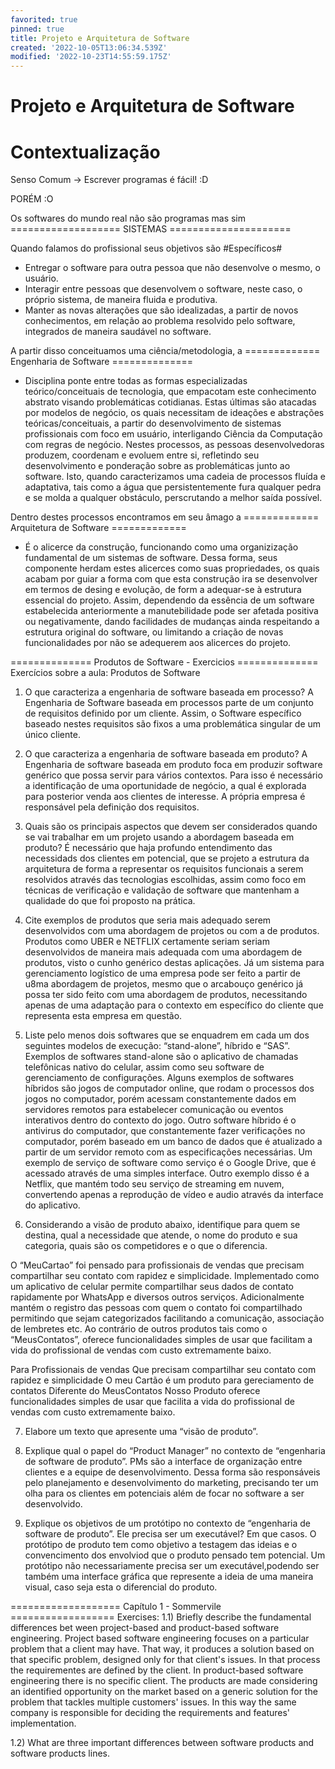 ```yaml
---
favorited: true
pinned: true
title: Projeto e Arquitetura de Software
created: '2022-10-05T13:06:34.539Z'
modified: '2022-10-23T14:55:59.175Z'
---
```


# Projeto e Arquitetura de Software

# Contextualização
Senso Comum -> Escrever programas é fácil! :D

PORÉM :O

Os softwares do mundo real não são programas mas sim
===================   SISTEMAS   ===================== 

Quando falamos do profissional seus objetivos são
                   #Específicos#

- Entregar o software para outra pessoa que não desenvolve o mesmo, o usuário.
- Interagir entre pessoas que desenvolvem o software, neste caso, o próprio sistema, de maneira fluida e produtiva.
- Manter as novas alterações que são idealizadas, a partir de novos conhecimentos, em relação ao problema resolvido pelo software, integrados de maneira saudável no software.

A partir disso conceituamos uma ciência/metodologia, a
=============   Engenharia de Software   ============== 
- Disciplina ponte entre todas as formas especializadas teórico/conceituais de tecnologia, que empacotam este conhecimento abstrato visando problemáticas cotidianas. Estas últimas são atacadas por modelos de negócio, os quais necessitam de ideações e abstrações teóricas/conceituais, a partir do desenvolvimento de sistemas profissionais com foco em usuário, interligando Ciência da Computação com regras de negócio. Nestes processos, as pessoas desenvolvedoras produzem, coordenam e evoluem entre si, refletindo seu desenvolvimento e ponderação sobre as problemáticas junto ao software. Isto, quando caracterizamos uma cadeia de processos fluída e adaptativa, tais como a água que persistentemente fura qualquer pedra e se molda a qualquer obstáculo, perscrutando a melhor saída possível.

Dentro destes processos encontramos em seu âmago a
=============   Arquitetura de Software   =============

 - É o alicerce da construção, funcionando como uma organizização fundamental de um sistemas de software. Dessa forma, seus componente herdam estes alicerces como suas propriedades, os quais acabam por guiar a forma com que esta construção ira se desenvolver em termos de desing e evolução, de form a adequar-se à estrutura essencial do projeto. Assim, dependendo da essência de um software estabelecida anteriormente a manutebilidade pode ser afetada positiva ou negativamente, dando facilidades de mudanças ainda respeitando a estrutura original do software, ou limitando a criação de novas funcionalidades por não se adequerem aos alicerces do projeto.

 ==============   Produtos de Software - Exercicios  ==============
 Exercícios sobre a aula: Produtos de Software

1) O que caracteriza a engenharia de software baseada em processo?
A Engenharia de Software baseada em processos parte de um conjunto de requisitos definido por um cliente. Assim, o Software específico baseado nestes requisitos são fixos a uma problemática singular de um único cliente.

2) O que caracteriza a engenharia de software baseada em produto?
A Engenharia de software baseada em produto foca em produzir software genérico que possa servir para vários contextos. Para isso é necessário a identificação de uma oportunidade de negócio, a qual é explorada para posterior venda aos clientes de interesse. A própria empresa é responsável pela definição dos requisitos.

3) Quais são os principais aspectos que devem ser considerados quando se vai trabalhar em um projeto usando a abordagem baseada em produto?
É necessário que haja profundo entendimento das necessidads dos clientes em potencial, que se projeto a estrutura da arquitetura de forma a representar os requisitos funcionais a serem resolvidos através das tecnologias escolhidas, assim como foco em técnicas de verificação e validação de software que mantenham a qualidade do que foi proposto na prática.

4) Cite exemplos de produtos que seria mais adequado serem desenvolvidos com uma abordagem de projetos ou com a de produtos.
Produtos como UBER e NETFLIX certamente seriam seriam desenvolvidos de maneira mais adequada com uma abordagem de produtos, visto o cunho genérico destas aplicações. Já um sistema para gerenciamento logístico de uma empresa pode ser feito a partir de u8ma abordagem de projetos, mesmo que o arcabouço genérico já possa ter sido feito com uma abordagem de produtos, necessitando apenas de uma adaptação para o contexto em específico do cliente que representa esta empresa em questão.

5) Liste pelo menos dois softwares que se enquadrem em cada um dos seguintes modelos de execução: “stand-alone”, híbrido e “SAS”.
Exemplos de softwares stand-alone são o aplicativo de chamadas telefônicas nativo do celular, assim como seu software de gerenciamento de configurações.
Alguns exemplos de softwares híbridos são jogos de computador online, que rodam o processos dos jogos no computador, porém acessam constantemente dados em servidores remotos para estabelecer comunicação ou eventos interativos dentro do contexto do jogo. Outro software híbrido é o antivirus do computador, que constantemente fazer verificações no computador, porém baseado em um banco de dados que é atualizado a partir de um servidor remoto com as especificações necessárias.
Um exemplo de serviço de software como serviço é o Google Drive, que é acessado através de uma simples interface. Outro exemplo disso é a Netflix, que mantém todo seu serviço de streaming em nuvem, convertendo apenas a reprodução de vídeo e audio através da interface do aplicativo.

6) Considerando a visão de produto abaixo, identifique para quem se destina, qual a necessidade que atende, o nome do produto e sua categoria, quais são os competidores e o que o diferencia.

O “MeuCartao” foi pensado para profissionais de vendas que precisam compartilhar seu contato com rapidez e simplicidade. Implementado como um aplicativo de celular permite compartilhar seus dados de contato rapidamente por WhatsApp e diversos outros serviços. Adicionalmente mantém o registro das pessoas com quem o contato foi compartilhado permitindo que sejam categorizados facilitando a comunicação, associação de lembretes etc. Ao contrário de outros produtos tais como o “MeusContatos”, oferece funcionalidades simples de usar que facilitam a vida do profissional de vendas com custo extremamente baixo.

Para Profissionais de vendas 
Que precisam compartilhar seu contato com rapidez e simplicidade
O meu Cartão é um produto para gereciamento de contatos
Diferente do MeusContatos
Nosso Produto oferece funcionalidades simples de usar que facilita a vida do profissional de vendas com custo extremamente baixo.

7) Elabore um texto que apresente uma “visão de produto”.

8) Explique qual o papel do “Product Manager” no contexto de “engenharia de software de produto”.
PMs são a interface de organização entre clientes e a equipe de desenvolvimento. Dessa forma são responsáveis pelo planejamento e desenvolvimento do marketing, precisando ter um olha para os clientes em potenciais além de focar no software a ser desenvolvido.

9) Explique os objetivos de um protótipo no contexto de “engenharia de software de produto”. Ele precisa ser um executável? Em que casos. 
O protótipo de produto tem como objetivo a testagem das ideias e o convencimento dos envolviod que o produto pensado tem potencial. Um protótipo não necessariamente precisa ser um executável,podendo ser também uma interface gráfica que represente a ideia de uma maneira visual, caso seja esta o diferencial do produto.

===================  Capítulo 1 - Sommervile    ==================
Exercises: 
1.1) Briefly describe the fundamental differences bet
ween project-based and product-based software engineering.
Project based software engineering focuses on a particular problem that a client may have. That way, it produces a solution based on that specific problem, designed only for that client's issues. In that process the requirementes are defined by the client.
In product-based software engineering there is no specific client. The products are made considering an identified opportunity on the market based on a generic solution for the problem that tackles multiple customers' issues. In this way the same company is responsible for deciding the requirements and features' implementation.

1.2) What are three important differences between software products and software products lines.



